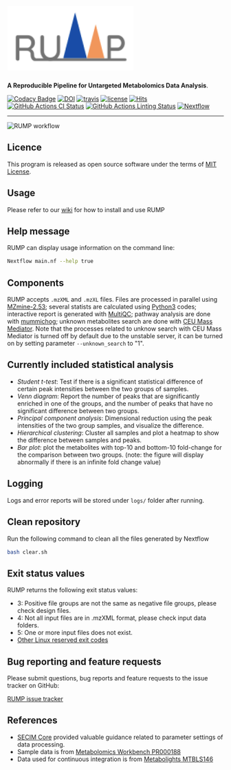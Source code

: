 # ![nf-core/rump](docs/images/nf-core-rump_logo.png)

**A Reproducible Pipeline for Untargeted Metabolomics Data Analysis**.

[![Codacy Badge](https://api.codacy.com/project/badge/Grade/0b6bdc545b50439596d40f3917ef3aa6)](https://app.codacy.com/gh/lemaslab/RUMP?utm_source=github.com&utm_medium=referral&utm_content=lemaslab/RUMP&utm_campaign=Badge_Grade_Dashboard)
[![DOI](https://zenodo.org/badge/DOI/10.5281/zenodo.3884275.svg)](https://doi.org/10.5281/zenodo.3884275)
[![travis](https://travis-ci.com/lemaslab/RUMP.svg?branch=master)](https://travis-ci.com/lemaslab/RUMP)
[![license](http://img.shields.io/badge/license-MIT-blue.svg)](https://github.com/lemaslab/rump/blob/master/LICENSE)
[![Hits](https://hits.seeyoufarm.com/api/count/incr/badge.svg?url=https%3A%2F%2Fgithub.com%2Flemaslab%2FRUMP)](https://hits.seeyoufarm.com)
[![GitHub Actions CI Status](https://github.com/lemaslab/rump/workflows/nf-core%20CI/badge.svg)](https://github.com/lemaslab/rump/actions)
[![GitHub Actions Linting Status](https://github.com/lemaslab/rump/workflows/nf-core%20linting/badge.svg)](https://github.com/nf-core/ampliseq/actions)
[![Nextflow](https://img.shields.io/badge/nextflow-%E2%89%A519.10.0-brightgreen.svg)](https://www.nextflow.io/)

---

![RUMP workflow](https://github.com/lemaslab/RUMP/blob/master/docs/images/Metabolomics_Pipeline_V8.png)

## Licence

This program is released as open source software under the terms of [MIT License](https://github.com/lemaslab/rump/blob/master/LICENSE).

## Usage

Please refer to our [wiki](https://github.com/lemaslab/RUMP/wiki) for how to install and use RUMP

## Help message

RUMP can display usage information on the command line:

```bash
Nextflow main.nf --help true
```

## Components

RUMP accepts `.mzXML` and `.mzXL` files. Files are processed in parallel using [MZmine-2.53](http://mzmine.github.io/); several statists are calculated using [Python3](https://www.python.org/download/releases/3.0/) codes; interactive report is generated with [MultiQC](https://multiqc.info/); pathway analysis are done with [mummichog](http://mummichog.org/); unknown metabolites search are done with [CEU Mass Mediator](https://github.com/lzyacht/cmmr). Note that the processes related to unknow search with CEU Mass Mediator is turned off by default due to the unstable server, it can be turned on by setting parameter `--unknown_search` to "1".

## Currently included statistical analysis

- *Student t-test*: Test if there is a significant statistical difference of certain peak intensities between the two groups of samples.
- *Venn diagram*: Report the number of peaks that are significantly enriched in one of the groups, and the number of peaks that have no significant difference between two groups.
- *Principal component analysis*: Dimensional reduction using the peak intensities of the two group samples, and visualize the difference.
- *Hierarchical clustering*: Cluster all samples and plot a heatmap to show the difference between samples and peaks.
- *Bar plot*: plot the metabolites with top-10 and bottom-10 fold-change for the comparison between two groups. (note: the figure will display abnormally if there is an infinite fold change value)

## Logging

Logs and error reports will be stored under `logs/` folder after running.

## Clean repository

Run the following command to clean all the files generated by Nextflow

```bash
bash clear.sh
```

## Exit status values

RUMP returns the following exit status values:

- 3: Positive file groups are not the same as negative file groups, please check design files.
- 4: Not all input files are in .mzXML format, please check input data folders.
- 5: One or more input files does not exist.
- [Other Linux reserved exit codes](https://tldp.org/LDP/abs/html/exitcodes.html)

## Bug reporting and feature requests

Please submit questions, bug reports and feature requests to the issue tracker on GitHub:

[RUMP issue tracker](https://github.com/lemaslab/RUMP/issues)

## References

- [SECIM Core](http://secim.ufl.edu/) provided valuable guidance related to parameter settings of data processing.
- Sample data is from [Metabolomics Workbench PR000188](https://www.metabolomicsworkbench.org/data/DRCCMetadata.php?Mode=Project&ProjectID=PR000188)
- Data used for continuous integration is from [Metabolights MTBLS146](https://www.ebi.ac.uk/metabolights/MTBLS146/descriptors)
